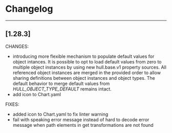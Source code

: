 # Changelog
------------------
[1.28.3]
------------------
CHANGES:
- introducing more flexible mechanism to populate default values for object intances. It is possible to opt to load default values from zero to multiple object instances by using new hull.base.v1 property sources. All referenced object instances are merged in the provided order to allow sharing definitions between object instances and object types. The default behavior to merge default values from _HULL_OBJECT_TYPE_DEFAULT_ remains intact.
- add icon to Chart.yaml

FIXES:
- added icon to Chart.yaml to fix linter warning
- fail with speaking error message instead of hard to decode error message when path elements in get transformations are not found